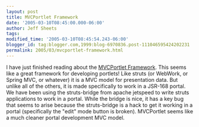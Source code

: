 ```yaml
---
layout: post
title: MVCPortlet Framework
date: '2005-03-10T08:45:00.000-06:00'
author: Jeff Sheets
tags:
modified_time: '2005-03-10T08:45:54.243-06:00'
blogger_id: tag:blogger.com,1999:blog-6970836.post-111046595424202231
permalink: 2005/03/mvcportlet-framework.html
---
```


I have just finished reading about the <a
      href="http://today.java.net/pub/a/today/2005/03/08/mvcportlet.html">MVCPortlet
      Framework</a>. This seems like a great framework for developing portlets! Like struts
      (or WebWork, or Spring MVC, or whatever) it is a MVC model for presentation data. But unlike
      all of the others, it is made specifically to work in a JSR-168 portal. We have been using the
      struts-bridge from apache jetspeed to write struts applications to work in a portal. While the
      bridge is nice, it has a key bug that seems to arise because the struts-bridge is a hack to
      get it working in a portal (specifically the "edit" mode button is broken). MVCPortlet seems
      like a much cleaner portal development MVC model.